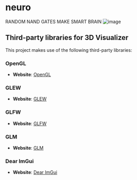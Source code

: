 # neuro
RANDOM NAND GATES MAKE SMART BRAIN
![image](https://github.com/norawibb/neuro/assets/45381459/d4048afe-0704-4654-9bd0-07e7bfee5426)


## Third-party libraries for 3D Visualizer

This project makes use of the following third-party libraries:

### OpenGL

- **Website**: [OpenGL](https://www.opengl.org/)

### GLEW

- **Website**: [GLEW](http://glew.sourceforge.net/)

### GLFW

- **Website**: [GLFW](https://www.glfw.org/)

### GLM

- **Website**: [GLM](https://github.com/g-truc/glm)

### Dear ImGui

- **Website**: [Dear ImGui](https://github.com/ocornut/imgui)

